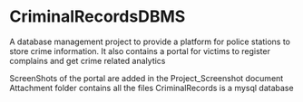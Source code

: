 # CriminalRecordsDBMS
A database management project to provide a platform for police stations to store crime information. It also contains a portal for victims to register complains and get crime related analytics

ScreenShots of the portal are added in the Project_Screenshot document
Attachment folder contains all the files
CriminalRecords is a mysql database
